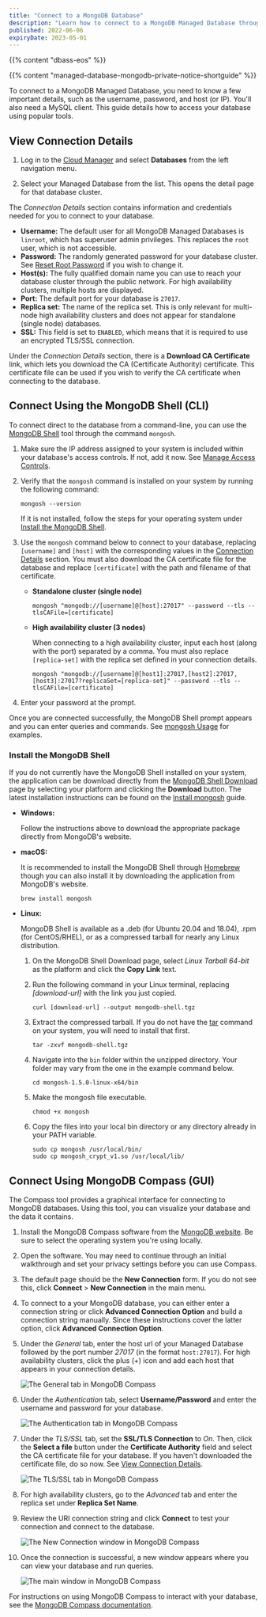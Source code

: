 ```yaml
---
title: "Connect to a MongoDB Database"
description: "Learn how to connect to a MongoDB Managed Database through the command line or Compass"
published: 2022-06-06
expiryDate: 2023-05-01
---
```


{{% content "dbass-eos" %}}

{{% content "managed-database-mongodb-private-notice-shortguide" %}}

To connect to a MongoDB Managed Database, you need to know a few important details, such as the username, password, and host (or IP). You'll also need a MySQL client. This guide details how to access your database using popular tools.

## View Connection Details

1. Log in to the [Cloud Manager](https://cloud.linode.com/) and select **Databases** from the left navigation menu.

1. Select your Managed Database from the list. This opens the detail page for that database cluster.

The *Connection Details* section contains information and credentials needed for you to connect to your database.

- **Username:** The default user for all MongoDB Managed Databases is `linroot`, which has superuser admin privileges. This replaces the `root` user, which is not accessible.
- **Password:** The randomly generated password for your database cluster. See [Reset Root Password](/docs/products/databases/managed-databases/guides/reset-root-password/) if you wish to change it.
- **Host(s):** The fully qualified domain name you can use to reach your database cluster through the public network. For high availability clusters, multiple hosts are displayed.
- **Port:** The default port for your database is `27017`.
- **Replica set:** The name of the replica set. This is only relevant for multi-node high availability clusters and does not appear for standalone (single node) databases.
- **SSL:** This field is set to `ENABLED`, which means that it is required to use an encrypted TLS/SSL connection.

Under the *Connection Details* section, there is a **Download CA Certificate** link, which lets you download the CA (Certificate Authority) certificate. This certificate file can be used if you wish to verify the CA certificate when connecting to the database.

## Connect Using the MongoDB Shell (CLI)

To connect direct to the database from a command-line, you can use the [MongoDB Shell](https://www.mongodb.com/products/shell) tool through the command `mongosh`.

1.  Make sure the IP address assigned to your system is included within your database's access controls. If not, add it now. See [Manage Access Controls](/docs/products/databases/managed-databases/guides/manage-access-controls/).

1.  Verify that the `mongosh` command is installed on your system by running the following command:

        mongosh --version

    If it is not installed, follow the steps for your operating system under [Install the MongoDB Shell](#install-the-mongodb-shell).

1.  Use the `mongosh` command below to connect to your database, replacing `[username]` and `[host]` with the corresponding values in the [Connection Details](#view-connection-details) section. You must also download the CA certificate file for the database and replace `[certificate]` with the path and filename of that certificate.

    -   **Standalone cluster (single node)**

            mongosh "mongodb://[username]@[host]:27017" --password --tls --tlsCAFile=[certificate]

    -   **High availability cluster (3 nodes)**

        When connecting to a high availability cluster, input each host (along with the port) separated by a comma. You must also replace `[replica-set]` with the replica set defined in your connection details.

            mongosh "mongodb://[username]@[host1]:27017,[host2]:27017,[host3]:27017?replicaSet=[replica-set]" --password --tls --tlsCAFile=[certificate]

1.  Enter your password at the prompt.

Once you are connected successfully, the MongoDB Shell prompt appears and you can enter queries and commands. See [mongosh Usage](https://www.mongodb.com/docs/mongodb-shell/run-commands/) for examples.

### Install the MongoDB Shell

If you do not currently have the MongoDB Shell installed on your system, the application can be download directly from the [MongoDB Shell Download](https://www.mongodb.com/try/download/shell) page by selecting your platform and clicking the **Download** button. The latest installation instructions can be found on the [Install mongosh](https://www.mongodb.com/docs/mongodb-shell/install/) guide.

-   **Windows:**

    Follow the instructions above to download the appropriate package directly from MongoDB's website.

-   **macOS:**

    It is recommended to install the MongoDB Shell through [Homebrew](https://brew.sh/]) though you can also install it by downloading the application from MongoDB's website.

        brew install mongosh

-   **Linux:**

    MongoDB Shell is available as a .deb (for Ubuntu 20.04 and 18.04), .rpm (for CentOS/RHEL), or as a compressed tarball for nearly any Linux distribution.

    1.  On the MongoDB Shell Download page, select *Linux Tarball 64-bit* as the platform and click the **Copy Link** text.

    1.  Run the following command in your Linux terminal, replacing *[download-url]* with the link you just copied.

            curl [download-url] --output mongodb-shell.tgz

    1.  Extract the compressed tarball. If you do not have the [tar](https://man7.org/linux/man-pages/man1/tar.1.html) command on your system, you will need to install that first.

            tar -zxvf mongodb-shell.tgz

    1.  Navigate into the `bin` folder within the unzipped directory. Your folder may vary from the one in the example command below.

            cd mongosh-1.5.0-linux-x64/bin

    1.  Make the mongosh file executable.

            chmod +x mongosh

    1.  Copy the files into your local bin directory or any directory already in your PATH variable.

            sudo cp mongosh /usr/local/bin/
            sudo cp mongosh_crypt_v1.so /usr/local/lib/

## Connect Using MongoDB Compass (GUI)

The Compass tool provides a graphical interface for connecting to MongoDB databases. Using this tool, you can visualize your database and the data it contains.

1. Install the MongoDB Compass software from the [MongoDB website](https://www.mongodb.com/products/compass). Be sure to select the operating system you're using locally.

1. Open the software. You may need to continue through an initial walkthrough and set your privacy settings before you can use Compass.

1. The default page should be the **New Connection** form. If you do not see this, click **Connect** > **New Connection** in the main menu.

1. To connect to a your MongoDB database, you can either enter a connection string or click **Advanced Connection Option** and build a connection string manually. Since these instructions cover the latter option, click **Advanced Connection Option**.

1. Under the *General* tab, enter the host url of your Managed Database followed by the port number *27017* (in the format `host:27017`). For high availability clusters, click the plus (+) icon and add each host that appears in your connection details.

    ![The General tab in MongoDB Compass](mongodb-compass-connection-general.png)

1. Under the *Authentication* tab, select **Username/Password** and enter the username and password for your database.

    ![The Authentication tab in MongoDB Compass](mongodb-compass-connection-auth.png)

1. Under the *TLS/SSL* tab, set the **SSL/TLS Connection** to *On*. Then, click the **Select a file** button under the **Certificate Authority** field and select the CA certificate file for your database. If you haven't downloaded the certificate file, do so now. See [View Connection Details](#view-connection-details).

    ![The TLS/SSL tab in MongoDB Compass](mongodb-compass-connection-tls.png)

1. For high availability clusters, go to the *Advanced* tab and enter the replica set under **Replica Set Name**.

1. Review the URI connection string and click **Connect** to test your connection and connect to the database.

    ![The New Connection window in MongoDB Compass](mongodb-compass-connection-string.png)

1. Once the connection is successful, a new window appears where you can view your database and run queries.

    ![The main window in MongoDB Compass](mongodb-compass.png)

For instructions on using MongoDB Compass to interact with your database, see the [MongoDB Compass documentation](https://www.mongodb.com/docs/compass/current/).